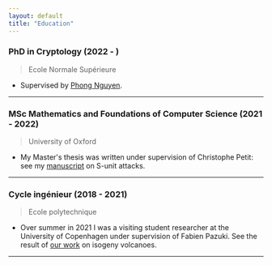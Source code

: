 ```yaml
---
layout: default
title: "Education"
---
```


### PhD in Cryptology (2022 - )
> Ecole Normale Supérieure

* Supervised by [Phong Nguyen](https://www.di.ens.fr/~pnguyen/).

---

### MSc Mathematics and Foundations of Computer Science (2021 - 2022)
> University of Oxford

* My Master's thesis was written under supervision of Christophe Petit: see my [manuscript](HBmfocs.pdf) on S-unit attacks.

---

### Cycle ingénieur (2018 - 2021)
> Ecole polytechnique

* Over summer in 2021 I was a visiting student researcher at the University of Copenhagen under supervision of Fabien Pazuki. See the result of [our work](https://arxiv.org/abs/2210.01086) on isogeny volcanoes.

---

